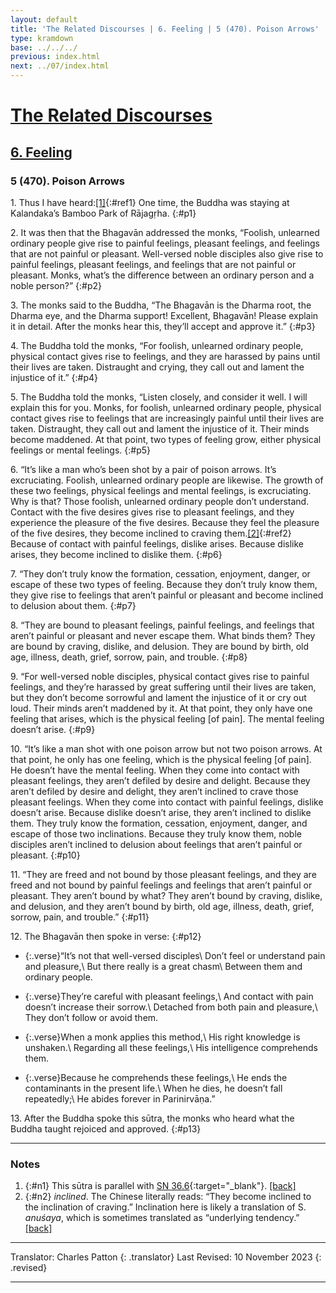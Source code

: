 ```yaml
---
layout: default
title: 'The Related Discourses | 6. Feeling | 5 (470). Poison Arrows'
type: kramdown
base: ../../../
previous: index.html
next: ../07/index.html
---
```


# [The Related Discourses](../index.html)
## [6. Feeling](index.html)
### 5 (470). Poison Arrows

1\. Thus I have heard:[\[1\]](#n1){:#ref1} One time, the Buddha was staying at Kalandaka’s Bamboo Park of Rājagṛha.
{:#p1}

2\. It was then that the Bhagavān addressed the monks, “Foolish, unlearned ordinary people give rise to painful feelings, pleasant feelings, and feelings that are not painful or pleasant. Well-versed noble disciples also give rise to painful feelings, pleasant feelings, and feelings that are not painful or pleasant. Monks, what’s the difference between an ordinary person and a noble person?”
{:#p2}

3\. The monks said to the Buddha, “The Bhagavān is the Dharma root, the Dharma eye, and the Dharma support! Excellent, Bhagavān! Please explain it in detail. After the monks hear this, they’ll accept and approve it.”
{:#p3}

4\. The Buddha told the monks, “For foolish, unlearned ordinary people, physical contact gives rise to feelings, and they are harassed by pains until their lives are taken. Distraught and crying, they call out and lament the injustice of it.”
{:#p4}

5\. The Buddha told the monks, “Listen closely, and consider it well. I will explain this for you. Monks, for foolish, unlearned ordinary people, physical contact gives rise to feelings that are increasingly painful until their lives are taken. Distraught, they call out and lament the injustice of it. Their minds become maddened. At that point, two types of feeling grow, either physical feelings or mental feelings.
{:#p5}

6\. “It’s like a man who’s been shot by a pair of poison arrows. It’s excruciating. Foolish, unlearned ordinary people are likewise. The growth of these two feelings, physical feelings and mental feelings, is excruciating. Why is that? Those foolish, unlearned ordinary people don’t understand. Contact with the five desires gives rise to pleasant feelings, and they experience the pleasure of the five desires. Because they feel the pleasure of the five desires, they become inclined to craving them.[\[2\]](#n2){:#ref2} Because of contact with painful feelings, dislike arises. Because dislike arises, they become inclined to dislike them.
{:#p6}

7\. “They don’t truly know the formation, cessation, enjoyment, danger, or escape of these two types of feeling. Because they don’t truly know them, they give rise to feelings that aren’t painful or pleasant and become inclined to delusion about them.
{:#p7}

8\. “They are bound to pleasant feelings, painful feelings, and feelings that aren’t painful or pleasant and never escape them. What binds them? They are bound by craving, dislike, and delusion. They are bound by birth, old age, illness, death, grief, sorrow, pain, and trouble.
{:#p8}

9\. “For well-versed noble disciples, physical contact gives rise to painful feelings, and they’re harassed by great suffering until their lives are taken, but they don’t become sorrowful and lament the injustice of it or cry  out loud. Their minds aren’t maddened by it. At that point, they only have one feeling that arises, which is the physical feeling [of pain]. The mental feeling doesn’t arise.
{:#p9}

10\. “It’s like a man shot with one poison arrow but not two poison arrows. At that point, he only has one feeling, which is the physical feeling [of pain]. He doesn’t have the mental feeling. When they come into contact with pleasant feelings, they aren’t defiled by desire and delight. Because they aren’t defiled by desire and delight, they aren’t inclined to crave those pleasant feelings. When they come into contact with painful feelings, dislike doesn’t arise. Because dislike doesn’t arise, they aren’t inclined to dislike them. They truly know the formation, cessation, enjoyment, danger, and escape of those two inclinations. Because they truly know them, noble disciples aren’t inclined to delusion about feelings that aren’t painful or pleasant.
{:#p10}

11\. “They are freed and not bound by those pleasant feelings, and they are freed and not bound by painful feelings and feelings that aren’t painful or pleasant. They aren’t bound by what? They aren’t bound by craving, dislike, and delusion, and they aren’t bound by birth, old age, illness, death, grief, sorrow, pain, and trouble.”
{:#p11}

12\. The Bhagavān then spoke in verse:
{:#p12}

* {:.verse}“It’s not that well-versed disciples\\
Don’t feel or understand pain and pleasure,\\
But there really is a great chasm\\
Between them and ordinary people.

* {:.verse}They’re careful with pleasant feelings,\\
And contact with pain doesn’t increase their sorrow.\\
Detached from both pain and pleasure,\\
They don’t follow or avoid them.

* {:.verse}When a monk applies this method,\\
His right knowledge is unshaken.\\
Regarding all these feelings,\\
His intelligence comprehends them.

* {:.verse}Because he comprehends these feelings,\\
He ends the contaminants in the present life.\\
When he dies, he doesn’t fall repeatedly;\\
He abides forever in Parinirvāṇa.”

13\. After the Buddha spoke this sūtra, the monks who heard what the Buddha taught rejoiced and approved.
{:#p13}

---

### Notes

1. {:#n1} This sūtra is parallel with [SN 36.6](https://suttacentral.net/sn36.6){:target="_blank"}. [\[back\]](#ref1)
2. {:#n2} <em>inclined</em>. The Chinese literally reads: “They become inclined to the inclination of craving.” Inclination here is likely a translation of S. <em>anuśaya</em>, which is sometimes translated as “underlying tendency.” [\[back\]](#ref2)

---

Translator: Charles Patton
{: .translator}
Last Revised: 10 November 2023
{: .revised}

---